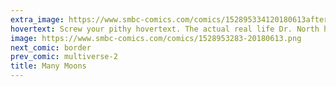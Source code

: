 ```yaml
---
extra_image: https://www.smbc-comics.com/comics/152895334120180613after.png
hovertext: Screw your pithy hovertext. The actual real life Dr. North has a new book coming out. See the link in my blog below!
image: https://www.smbc-comics.com/comics/1528953283-20180613.png
next_comic: border
prev_comic: multiverse-2
title: Many Moons
---
```


